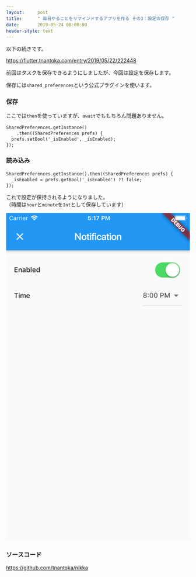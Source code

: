 ```yaml
---
layout:     post
title:      " 毎日やることをリマインドするアプリを作る その3：設定の保存 "
date:       2019-05-24 00:00:00
header-style: text
---
```

以下の続きです。

<https://flutter.tnantoka.com/entry/2019/05/22/222448>

前回はタスクを保存できるようにしましたが、今回は設定を保存します。

保存には`shared_preferences`という公式プラグインを使います。

### 保存

ここでは`then`を使っていますが、`await`でももちろん問題ありません。

```
SharedPreferences.getInstance()
    .then((SharedPreferences prefs) {
  prefs.setBool('_isEnabled', _isEnabled);
});
```

### 読み込み

```
SharedPreferences.getInstance().then((SharedPreferences prefs) {
  _isEnabled = prefs.getBool('_isEnabled') ?? false;
});
```

これで設定が保持されるようになりました。  
（時間は`hour`と`minute`を`Int`として保存しています）

![](/img/in-post/20190524171802.png)


### ソースコード


<https://github.com/tnantoka/nikka>



